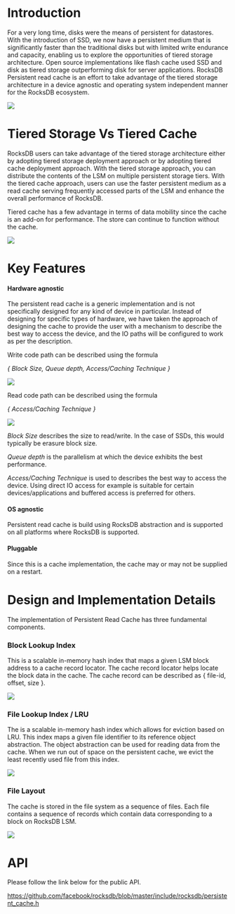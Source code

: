 # Introduction

For a very long time, disks were the means of persistent for datastores. With the introduction of SSD, we now have a persistent medium that is significantly faster than the traditional disks but with limited write endurance and capacity, enabling us to explore the opportunities of tiered storage architecture. Open source implementations like flash cache used SSD and disk as tiered storage outperforming disk for server applications. RocksDB Persistent read cache is an effort to take advantage of the tiered storage architecture in a device agnostic and operating system independent manner for the RocksDB ecosystem. 

![](https://s30.postimg.org/f32jlwu9t/Motivation.jpg)

# Tiered Storage Vs Tiered Cache

RocksDB users can take advantage of the tiered storage architecture either by adopting tiered storage deployment approach or by adopting tiered cache deployment approach. With the tiered storage approach, you can distribute the contents of the LSM on multiple persistent storage tiers. With the tiered cache approach, users can use the faster persistent medium as a read cache serving frequently accessed parts of the LSM and enhance the overall performance of RocksDB.

Tiered cache has a few advantage in terms of data mobility since the cache is an add-on for performance. The store can continue to function without the cache. 

![](https://s27.postimg.org/ae63oe1fn/Tiered_Storage.jpg)

# Key Features

#### Hardware agnostic

The persistent read cache is a generic implementation and is not specifically designed for any kind of device in particular. Instead of designing for specific types of hardware, we have taken the approach of designing the cache to provide the user with a mechanism to describe the best way to access the device, and the IO paths will be configured to work as per the description.

Write code path can be described using the formula

_{ Block Size, Queue depth, Access/Caching Technique }_

![](https://s23.postimg.org/5ri8jpojf/Write_IOPath.jpg)

Read code path can be described using the formula

_{ Access/Caching Technique }_

![](https://s27.postimg.org/430w7z077/Read_IOPath.jpg)

_Block Size_ describes the size to read/write. In the case of SSDs, this would typically be erasure block size.

_Queue depth_ is the parallelism at which the device exhibits the best performance.

_Access/Caching Technique_ is used to describes the best way to access the device. Using direct IO access for example is suitable for certain devices/applications and buffered access is preferred for others.

#### OS agnostic

Persistent read cache is build using RocksDB abstraction and is supported on all platforms where RocksDB is supported.

#### Pluggable

Since this is a cache implementation, the cache may or may not be supplied on a restart. 

# Design and Implementation Details

The implementation of Persistent Read Cache has three fundamental components.

### Block Lookup Index

This is a scalable in-memory hash index that maps a given LSM block address to a cache record locator. The cache record locator helps locate the block data in the cache. The cache record can be described as { file-id, offset, size }.

![](https://s24.postimg.org/6nd0rx19x/Block_Index.jpg)

### File Lookup Index / LRU

The is a scalable in-memory hash index which allows for eviction based on LRU. This index maps a given file identifier to its reference object abstraction. The object abstraction can be used for reading data from the cache. When we run out of space on the persistent cache, we evict the least recently used file from this index.

![](https://s28.postimg.org/wlo6c4nkd/File_Index.jpg)

### File Layout

The cache is stored in the file system as a sequence of files. Each file contains a sequence of records which contain data corresponding to a block on RocksDB LSM.

![](https://s23.postimg.org/jshgdqsrv/File_Layout.jpg)

# API

Please follow the link below for the public API.

https://github.com/facebook/rocksdb/blob/master/include/rocksdb/persistent_cache.h